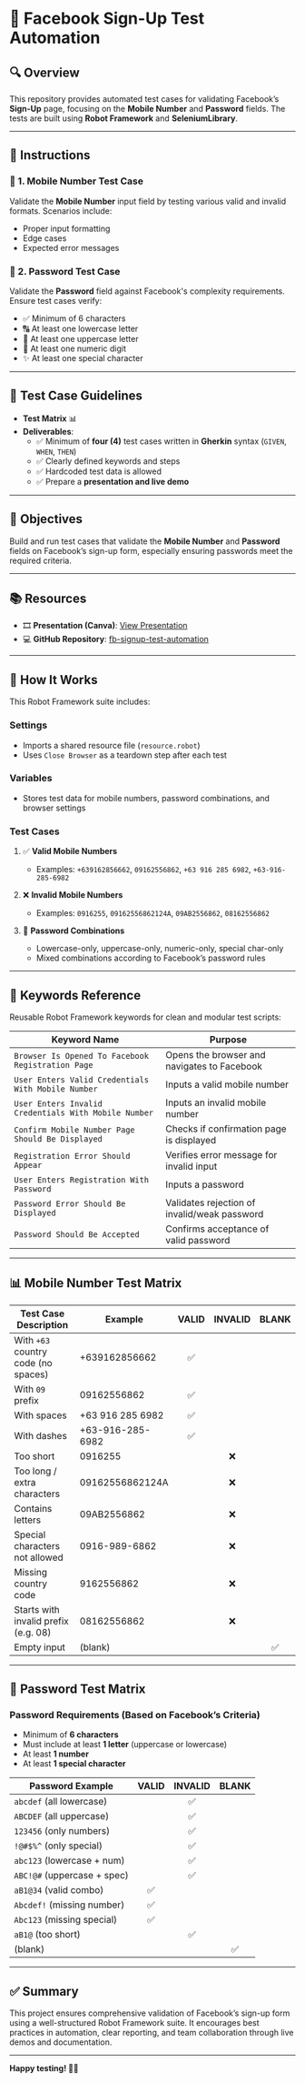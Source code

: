 # 🚀 Facebook Sign-Up Test Automation

## 🔍 Overview

This repository provides automated test cases for validating Facebook’s **Sign-Up** page, focusing on the **Mobile Number** and **Password** fields. The tests are built using **Robot Framework** and **SeleniumLibrary**.

---

## 📝 Instructions

### 📱 1. Mobile Number Test Case

Validate the **Mobile Number** input field by testing various valid and invalid formats. Scenarios include:

- Proper input formatting  
- Edge cases  
- Expected error messages

### 🔑 2. Password Test Case

Validate the **Password** field against Facebook's complexity requirements. Ensure test cases verify:

- ✅ Minimum of 6 characters  
- 🔠 At least one lowercase letter  
- 🔡 At least one uppercase letter  
- 🔢 At least one numeric digit  
- ✨ At least one special character  

---

## 🧪 Test Case Guidelines

- **Test Matrix** 📊  
- **Deliverables**:
  - ✅ Minimum of **four (4)** test cases written in **Gherkin** syntax (`GIVEN`, `WHEN`, `THEN`)
  - ✅ Clearly defined keywords and steps
  - ✅ Hardcoded test data is allowed
  - ✅ Prepare a **presentation and live demo**

---

## 🎯 Objectives

Build and run test cases that validate the **Mobile Number** and **Password** fields on Facebook’s sign-up form, especially ensuring passwords meet the required criteria.

---

## 📚 Resources

- 🎞️ **Presentation (Canva)**: [View Presentation](https://www.canva.com/design/DAGjr3pUnYk/j_qvv43e-vOAnbkoc9RHVw/view?utm_content=DAGjr3pUnYk&utm_campaign=designshare&utm_medium=link2&utm_source=uniquelinks&utlId=h1dffea2afb)  
- 💻 **GitHub Repository**: [fb-signup-test-automation](https://github.com/johnrosalesss/fb-signup-test-automation)

---

## 🧠 How It Works

This Robot Framework suite includes:

### **Settings**
- Imports a shared resource file (`resource.robot`)
- Uses `Close Browser` as a teardown step after each test

### **Variables**
- Stores test data for mobile numbers, password combinations, and browser settings

### **Test Cases**
1. ✅ **Valid Mobile Numbers**  
   - Examples: `+639162856662`, `09162556862`, `+63 916 285 6982`, `+63-916-285-6982`

2. ❌ **Invalid Mobile Numbers**  
   - Examples: `0916255`, `09162556862124A`, `09AB2556862`, `08162556862`

3. 🔐 **Password Combinations**  
   - Lowercase-only, uppercase-only, numeric-only, special char-only  
   - Mixed combinations according to Facebook’s password rules

---

## 🔑 Keywords Reference

Reusable Robot Framework keywords for clean and modular test scripts:

| **Keyword Name**                                      | **Purpose**                                      |
|-------------------------------------------------------|--------------------------------------------------|
| `Browser Is Opened To Facebook Registration Page`     | Opens the browser and navigates to Facebook      |
| `User Enters Valid Credentials With Mobile Number`    | Inputs a valid mobile number                     |
| `User Enters Invalid Credentials With Mobile Number`  | Inputs an invalid mobile number                  |
| `Confirm Mobile Number Page Should Be Displayed`      | Checks if confirmation page is displayed         |
| `Registration Error Should Appear`                    | Verifies error message for invalid input         |
| `User Enters Registration With Password`              | Inputs a password                                |
| `Password Error Should Be Displayed`                  | Validates rejection of invalid/weak password     |
| `Password Should Be Accepted`                         | Confirms acceptance of valid password            |

---

## 📊 Mobile Number Test Matrix

| **Test Case Description**                   | **Example**        | **VALID** | **INVALID** | **BLANK** |
|---------------------------------------------|--------------------|:---------:|:-----------:|:---------:|
| With `+63` country code (no spaces)          | +639162856662      | ✅        |             |           |
| With `09` prefix                             | 09162556862        | ✅        |             |           |
| With spaces                                  | +63 916 285 6982   | ✅        |             |           |
| With dashes                                  | +63-916-285-6982   | ✅        |             |           |
| Too short                                    | 0916255            |          | ❌          |           |
| Too long / extra characters                  | 09162556862124A    |          | ❌          |           |
| Contains letters                             | 09AB2556862        |          | ❌          |           |
| Special characters not allowed               | 0916-989-6862      |          | ❌          |           |
| Missing country code                         | 9162556862         |          | ❌          |           |
| Starts with invalid prefix (e.g. 08)         | 08162556862        |          | ❌          |           |
| Empty input                                  | (blank)            |          |             | ✅        |

---

## 🔐 Password Test Matrix

### Password Requirements (Based on Facebook’s Criteria)

- Minimum of **6 characters**
- Must include at least **1 letter** (uppercase or lowercase)
- At least **1 number**
- At least **1 special character**

| **Password Example**        | **VALID** | **INVALID** | **BLANK** |
|----------------------------|:---------:|:-----------:|:---------:|
| `abcdef` (all lowercase)   |           | ✅          |           |
| `ABCDEF` (all uppercase)   |           | ✅          |           |
| `123456` (only numbers)    |           | ✅          |           |
| `!@#$%^` (only special)    |           | ✅          |           |
| `abc123` (lowercase + num) |           | ✅          |           |
| `ABC!@#` (uppercase + spec)|           | ✅          |           |
| `aB1@34` (valid combo)     | ✅        |             |           |
| `Abcdef!` (missing number) | ✅         |           |           |
| `Abc123` (missing special) | ✅        |             |           |
| `aB1@` (too short)         |           | ✅          |           |
| (blank)                    |           |             | ✅        |

---

## ✅ Summary

This project ensures comprehensive validation of Facebook’s sign-up form using a well-structured Robot Framework suite. It encourages best practices in automation, clear reporting, and team collaboration through live demos and documentation.

---

**Happy testing! 🧪🎉**
